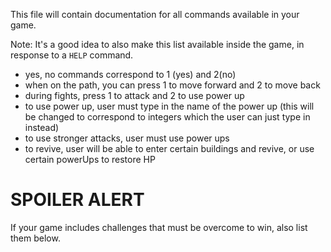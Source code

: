 This file will contain documentation for all commands available in your game.

Note:  It's a good idea to also make this list available inside the game, in response to a `HELP` command.

- yes, no commands correspond to 1 (yes) and 2(no)
- when on the path, you can press 1 to move forward and 2 to move back
- during fights, press 1 to attack and 2 to use power up
- to use power up, user must type in the name of the power up (this will be changed to correspond to integers which the user can just type in instead)
- to use stronger attacks, user must use power ups
- to revive, user will be able to enter certain buildings and revive, or use certain powerUps to restore HP


# SPOILER ALERT

If your game includes challenges that must be overcome to win, also list them below.
